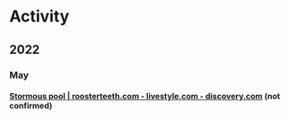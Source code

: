 # Activity

## 2022

### May

#### [Stormous pool | roosterteeth.com - livestyle.com - discovery.com](https://www.evernote.com/shard/s724/sh/b50851a5-4b62-475e-9992-686e5c2c4b73/e0e1b6b231af39bca7ac01ac955d86f1) (not confirmed)
